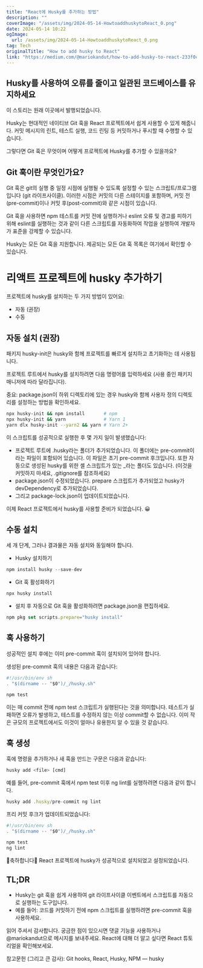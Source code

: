 ```yaml
---
title: "React에 Husky를 추가하는 방법"
description: ""
coverImage: "/assets/img/2024-05-14-HowtoaddhuskytoReact_0.png"
date: 2024-05-14 10:22
ogImage: 
  url: /assets/img/2024-05-14-HowtoaddhuskytoReact_0.png
tag: Tech
originalTitle: "How to add husky to React"
link: "https://medium.com/@mariokandut/how-to-add-husky-to-react-233f0ca48752"
---
```



## Husky를 사용하여 오류를 줄이고 일관된 코드베이스를 유지하세요

이 스토리는 원래 이곳에서 발행되었습니다.

Husky는 현대적인 네이티브 Git 훅을 React 프로젝트에서 쉽게 사용할 수 있게 해줍니다. 커밋 메시지의 린트, 테스트 실행, 코드 린팅 등 커밋하거나 푸시할 때 수행할 수 있습니다.

그렇다면 Git 훅은 무엇이며 어떻게 프로젝트에 Husky를 추가할 수 있을까요?



## Git 훅이란 무엇인가요?

Git 훅은 git의 실행 중 일정 시점에 실행될 수 있도록 설정할 수 있는 스크립트/프로그램입니다 (git 라이프사이클). 이러한 시점은 커밋의 다른 스테이지를 포함하며, 커밋 전(pre-commit)이나 커밋 후(post-commit)와 같은 시점이 있습니다.

Git 훅을 사용하면 npm 테스트를 커밋 전에 실행하거나 eslint 오류 및 경고를 피하기 위해 eslint를 실행하는 것과 같이 다른 스크립트를 자동화하여 작업을 실행하여 개발자가 표준을 강제할 수 있습니다.

Husky는 모든 Git 훅을 지원합니다. 제공되는 모든 Git 훅 목록은 여기에서 확인할 수 있습니다.



# 리액트 프로젝트에 husky 추가하기

프로젝트에 husky를 설치하는 두 가지 방법이 있어요:

- 자동 (권장)
- 수동

## 자동 설치 (권장)



패키지 husky-init은 husky와 함께 프로젝트를 빠르게 설치하고 초기화하는 데 사용됩니다.

프로젝트 루트에서 husky를 설치하려면 다음 명령어를 입력하세요 (사용 중인 패키지 매니저에 따라 달라집니다).

중요: package.json이 하위 디렉토리에 있는 경우 husky와 함께 사용자 정의 디렉토리를 설정하는 방법을 확인하세요.

```bash
npx husky-init && npm install       # npm
npx husky-init && yarn              # Yarn 1
yarn dlx husky-init --yarn2 && yarn # Yarn 2+
```



이 스크립트를 성공적으로 실행한 후 몇 가지 일이 발생했습니다:

- 프로젝트 루트에 .husky라는 폴더가 추가되었습니다. 이 폴더에는 pre-commit이라는 파일이 포함되어 있습니다. 이 파일은 초기 pre-commit 후크입니다. 또한 자동으로 생성된 husky를 위한 셸 스크립트가 있는 _라는 폴더도 있습니다. (이것을 커밋하지 마세요, .gitignore를 참조하세요)
- package.json이 수정되었습니다. prepare 스크립트가 추가되었고 husky가 devDependency로 추가되었습니다.
- 그리고 package-lock.json이 업데이트되었습니다.

이제 React 프로젝트에서 husky를 사용할 준비가 되었습니다. 😀

## 수동 설치



세 개 단계, 그러나 결과물은 자동 설치와 동일해야 합니다.

- Husky 설치하기

```js
npm install husky --save-dev
```

- Git 훅 활성화하기



```js
npx husky install
```

- 설치 후 자동으로 Git 훅을 활성화하려면 package.json을 편집하세요.

```js
npm pkg set scripts.prepare="husky install"
```

## 훅 사용하기



성공적인 설치 후에는 이미 pre-commit 훅이 설치되어 있어야 합니다.

생성된 pre-commit 훅의 내용은 다음과 같습니다:

```js
#!/usr/bin/env sh
. "$(dirname -- "$0")/_/husky.sh"

npm test
```

이는 매 commit 전에 npm test 스크립트가 실행된다는 것을 의미합니다. 테스트가 실패하면 오류가 발생하고, 테스트를 수정하지 않는 이상 commit할 수 없습니다. 이미 작은 규모의 프로젝트에서도 이것이 얼마나 유용한지 알 수 있을 것 같습니다.



## 훅 생성

훅에 명령을 추가하거나 새 훅을 만드는 구문은 다음과 같습니다:

```js
husky add <file> [cmd]
```

예를 들어, pre-commit 훅에서 npm test 이후 ng lint를 실행하려면 다음과 같이 합니다.



```js
husky add .husky/pre-commit ng lint
```

프리 커밋 후크가 업데이트되었습니다:

```js
#!/usr/bin/env sh
. "$(dirname -- "$0")/_/husky.sh"

npm test
ng lint
```

🌟축하합니다🌟 React 프로젝트에 husky가 성공적으로 설치되었고 설정되었습니다.



## TL;DR

- Husky는 git 훅을 쉽게 사용하여 git 라이프사이클 이벤트에서 스크립트를 자동으로 실행하는 도구입니다.
- 예를 들어: 코드를 커밋하기 전에 npm 스크립트를 실행하려면 pre-commit 훅을 사용하세요.

읽어 주셔서 감사합니다. 궁금한 점이 있으시면 댓글 기능을 사용하거나 @mariokandut으로 메시지를 보내주세요. React에 대해 더 알고 싶다면 React 튜토리얼을 확인해보세요.

참고문헌 (그리고 큰 감사): Git hooks, React, Husky, NPM — husky